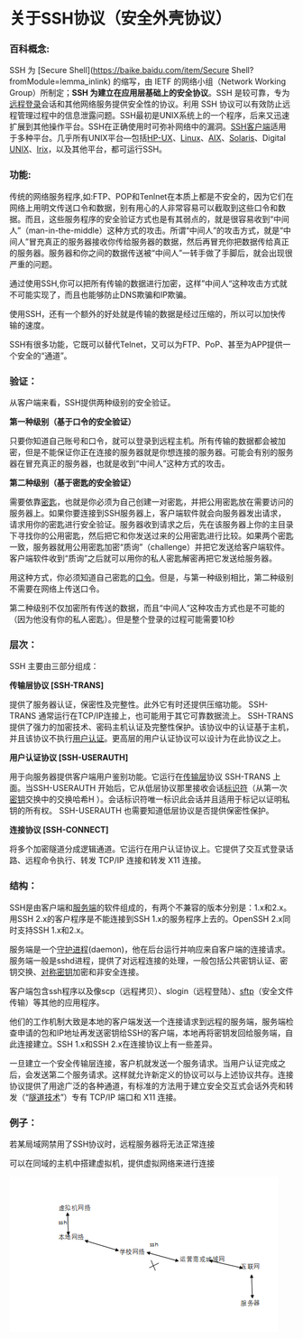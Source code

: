 # 关于SSH协议（安全外壳协议）

### 百科概念:

SSH 为 [Secure Shell](https://baike.baidu.com/item/Secure Shell?fromModule=lemma_inlink) 的缩写，由 IETF 的网络小组（Network Working Group）所制定；**SSH 为建立在应用层基础上的安全协议**。SSH 是较可靠，专为[远程登录](https://baike.baidu.com/item/远程登录/1071998?fromModule=lemma_inlink)会话和其他网络服务提供安全性的协议。利用 SSH 协议可以有效防止远程管理过程中的信息泄露问题。SSH最初是UNIX系统上的一个程序，后来又迅速扩展到其他操作平台。SSH在正确使用时可弥补网络中的漏洞。[SSH客户端](https://baike.baidu.com/item/SSH客户端/7091372?fromModule=lemma_inlink)适用于多种平台。几乎所有UNIX平台—包括[HP-UX](https://baike.baidu.com/item/HP-UX?fromModule=lemma_inlink)、[Linux](https://baike.baidu.com/item/Linux?fromModule=lemma_inlink)、[AIX](https://baike.baidu.com/item/AIX?fromModule=lemma_inlink)、[Solaris](https://baike.baidu.com/item/Solaris/3517?fromModule=lemma_inlink)、Digital [UNIX](https://baike.baidu.com/item/UNIX?fromModule=lemma_inlink)、[Irix](https://baike.baidu.com/item/Irix?fromModule=lemma_inlink)，以及其他平台，都可运行SSH。

### 功能:

传统的网络服务程序,如:FTP、POP和Tenlnet在本质上都是不安全的，因为它们在网络上用明文传送口令和数据，别有用心的人非常容易可以截取到这些口令和数据。而且，这些服务程序的安全验证方式也是有其弱点的，就是很容易收到“中间人”（man-in-the-middle）这种方式的攻击。所谓“中间人”的攻击方式，就是“中间人”冒充真正的服务器接收你传给服务器的数据，然后再冒充你把数据传给真正的服务器。服务器和你之间的数据传送被“中间人”一转手做了手脚后，就会出现很严重的问题。

通过使用SSH,你可以把所有传输的数据进行加密，这样”中间人“这种攻击方式就不可能实现了，而且也能够防止DNS欺骗和IP欺骗。

使用SSH，还有一个额外的好处就是传输的数据是经过压缩的，所以可以加快传输的速度。

SSH有很多功能，它既可以替代Telnet，又可以为FTP、PoP、甚至为APP提供一个安全的“通道”。

### 验证：

从客户端来看，SSH提供两种级别的安全验证。

**第一种级别（基于口令的安全验证）**

只要你知道自己账号和口令，就可以登录到远程主机。所有传输的数据都会被加密，但是不能保证你正在连接的服务器就是你想连接的服务器。可能会有别的服务器在冒充真正的服务器，也就是收到“中间人”这种方式的攻击。

**第二种级别（基于密匙的安全验证）**

需要依靠[密匙](https://baike.baidu.com/item/密匙?fromModule=lemma_inlink)，也就是你必须为自己创建一对密匙，并把公用密匙放在需要访问的服务器上。如果你要连接到SSH服务器上，客户端软件就会向服务器发出请求，请求用你的密匙进行安全验证。服务器收到请求之后，先在该服务器上你的主目录下寻找你的公用密匙，然后把它和你发送过来的公用密匙进行比较。如果两个密匙一致，服务器就用公用密匙加密“质询”（challenge）并把它发送给客户端软件。客户端软件收到“质询”之后就可以用你的私人密匙解密再把它发送给服务器。

用这种方式，你必须知道自己密匙的[口令](https://baike.baidu.com/item/口令?fromModule=lemma_inlink)。但是，与第一种级别相比，第二种级别不需要在网络上传送口令。

第二种级别不仅加密所有传送的数据，而且“中间人”这种攻击方式也是不可能的（因为他没有你的私人密匙）。但是整个登录的过程可能需要10秒

### 层次：

SSH 主要由三部分组成：

**传输层协议 [SSH-TRANS]**

提供了服务器认证，保密性及完整性。此外它有时还提供压缩功能。 SSH-TRANS 通常运行在TCP/IP连接上，也可能用于其它可靠数据流上。 SSH-TRANS 提供了强力的加密技术、密码主机认证及完整性保护。该协议中的认证基于主机，并且该协议不执行[用户认证](https://baike.baidu.com/item/用户认证?fromModule=lemma_inlink)。更高层的用户认证协议可以设计为在此协议之上。

**用户认证协议 [SSH-USERAUTH]**

用于向服务器提供客户端用户鉴别功能。它运行在[传输层](https://baike.baidu.com/item/传输层?fromModule=lemma_inlink)协议 SSH-TRANS 上面。当SSH-USERAUTH 开始后，它从低层协议那里接收会话[标识符](https://baike.baidu.com/item/标识符?fromModule=lemma_inlink)（从第一次[密钥](https://baike.baidu.com/item/密钥?fromModule=lemma_inlink)交换中的交换哈希H ）。会话标识符唯一标识此会话并且适用于标记以证明私钥的所有权。 SSH-USERAUTH 也需要知道低层协议是否提供保密性保护。

**连接协议 [SSH-CONNECT]**

将多个加密隧道分成逻辑通道。它运行在用户认证协议上。它提供了交互式登录话路、远程命令执行、转发 TCP/IP 连接和转发 X11 连接。

### 结构：

SSH是由客户端和[服务端](https://baike.baidu.com/item/服务端?fromModule=lemma_inlink)的软件组成的，有两个不兼容的版本分别是：1.x和2.x。 用SSH 2.x的客户程序是不能连接到SSH 1.x的服务程序上去的。OpenSSH 2.x同时支持SSH 1.x和2.x。

服务端是一个[守护进程](https://baike.baidu.com/item/守护进程?fromModule=lemma_inlink)(daemon)，他在后台运行并响应来自客户端的连接请求。服务端一般是sshd进程，提供了对远程连接的处理，一般包括公共密钥认证、密钥交换、[对称密钥](https://baike.baidu.com/item/对称密钥?fromModule=lemma_inlink)加密和非安全连接。

客户端包含ssh程序以及像scp（远程拷贝）、slogin（远程登陆）、[sftp](https://baike.baidu.com/item/sftp?fromModule=lemma_inlink)（安全文件传输）等其他的应用程序。

他们的工作机制大致是本地的客户端发送一个连接请求到远程的服务端，服务端检查申请的包和IP地址再发送密钥给SSH的客户端，本地再将密钥发回给服务端，自此连接建立。SSH 1.x和SSH 2.x在连接协议上有一些差异。

一旦建立一个安全传输层连接，客户机就发送一个服务请求。当用户认证完成之后，会发送第二个服务请求。这样就允许新定义的协议可以与上述协议共存。连接协议提供了用途广泛的各种通道，有标准的方法用于建立安全交互式会话外壳和转发（“[隧道技术](https://baike.baidu.com/item/隧道技术?fromModule=lemma_inlink)”）专有 TCP/IP 端口和 X11 连接。

### 例子：

若某局域网禁用了SSH协议时，远程服务器将无法正常连接

可以在同域的主机中搭建虚拟机，提供虚拟网络来进行连接

![image-20221202103005004](images/image-20221202103005004.png)